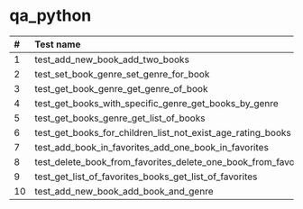 # qa_python
| #  |Test name| 
|:---|:----------|
| 1  |test_add_new_book_add_two_books| 
| 2  |test_set_book_genre_set_genre_for_book| 
| 3  |test_get_book_genre_get_genre_of_book| 
| 4  |test_get_books_with_specific_genre_get_books_by_genre| 
| 5  |test_get_books_genre_get_list_of_books| 
| 6  |test_get_books_for_children_list_not_exist_age_rating_books| 
| 7  |test_add_book_in_favorites_add_one_book_in_favorites| 
| 8  |test_delete_book_from_favorites_delete_one_book_from_favorite| 
| 9  |test_get_list_of_favorites_books_get_list_of_favorites| 
| 10 |test_add_new_book_add_book_and_genre|
